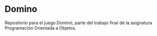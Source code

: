 # Domino
Repositorio para el juego Dominó, parte del trabajo final de la asignatura Programación Orientada a Objetos.

